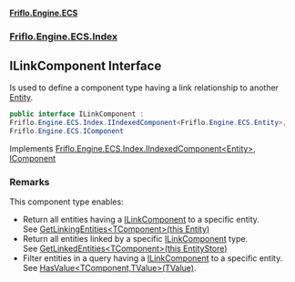 #### [Friflo.Engine.ECS](index.md 'index')
### [Friflo.Engine.ECS.Index](Friflo.Engine.ECS.Index.md 'Friflo.Engine.ECS.Index')

## ILinkComponent Interface

Is used to define a component type having a link relationship to another [Entity](Entity.md 'Friflo.Engine.ECS.Entity').

```csharp
public interface ILinkComponent :
Friflo.Engine.ECS.Index.IIndexedComponent<Friflo.Engine.ECS.Entity>,
Friflo.Engine.ECS.IComponent
```

Implements [Friflo.Engine.ECS.Index.IIndexedComponent&lt;](IIndexedComponent_TValue_.md 'Friflo.Engine.ECS.Index.IIndexedComponent<TValue>')[Entity](Entity.md 'Friflo.Engine.ECS.Entity')[&gt;](IIndexedComponent_TValue_.md 'Friflo.Engine.ECS.Index.IIndexedComponent<TValue>'), [IComponent](IComponent.md 'Friflo.Engine.ECS.IComponent')

### Remarks
This component type enables:
- Return all entities having a [ILinkComponent](ILinkComponent.md 'Friflo.Engine.ECS.Index.ILinkComponent') to a specific entity.<br/>
  See [GetLinkingEntities&lt;TComponent&gt;(this Entity)](IndexExtensions.GetLinkingEntities_TComponent_(thisEntity).md 'Friflo.Engine.ECS.Index.IndexExtensions.GetLinkingEntities<TComponent>(this Friflo.Engine.ECS.Entity)')
- Return all entities linked by a specific [ILinkComponent](ILinkComponent.md 'Friflo.Engine.ECS.Index.ILinkComponent') type.<br/>
  See [GetLinkedEntities&lt;TComponent&gt;(this EntityStore)](IndexExtensions.GetLinkedEntities_TComponent_(thisEntityStore).md 'Friflo.Engine.ECS.Index.IndexExtensions.GetLinkedEntities<TComponent>(this Friflo.Engine.ECS.EntityStore)')
- Filter entities in a query having a [ILinkComponent](ILinkComponent.md 'Friflo.Engine.ECS.Index.ILinkComponent') to a specific entity.<br/>
  See [HasValue&lt;TComponent,TValue&gt;(TValue)](ArchetypeQuery.HasValue_TComponent,TValue_(TValue).md 'Friflo.Engine.ECS.ArchetypeQuery.HasValue<TComponent,TValue>(TValue)').